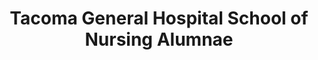 ---
layout: repo
title: "Tacoma General Hospital School of Nursing Alumnae"
id: 25682
permalink: repos/25682/
---
